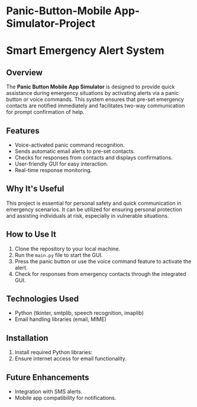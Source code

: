 # Panic-Button-Mobile App-Simulator-Project
# Smart Emergency Alert System

## Overview
The **Panic Button Mobile App Simulator** is designed to provide quick assistance during emergency situations by activating alerts via a panic button or voice commands. This system ensures that pre-set emergency contacts are notified immediately and facilitates two-way communication for prompt confirmation of help.

## Features
- Voice-activated panic command recognition.
- Sends automatic email alerts to pre-set contacts.
- Checks for responses from contacts and displays confirmations.
- User-friendly GUI for easy interaction.
- Real-time response monitoring.

## Why It's Useful
This project is essential for personal safety and quick communication in emergency scenarios. It can be utilized for ensuring personal protection and assisting individuals at risk, especially in vulnerable situations.

## How to Use It
1. Clone the repository to your local machine.
2. Run the `main.py` file to start the GUI.
3. Press the panic button or use the voice command feature to activate the alert.
4. Check for responses from emergency contacts through the integrated GUI.

## Technologies Used
- Python (tkinter, smtplib, speech recognition, imaplib)
- Email handling libraries (email, MIME)

## Installation
1. Install required Python libraries:
2. Ensure internet access for email functionality.

## Future Enhancements
- Integration with SMS alerts.
- Mobile app compatibility for notifications.


